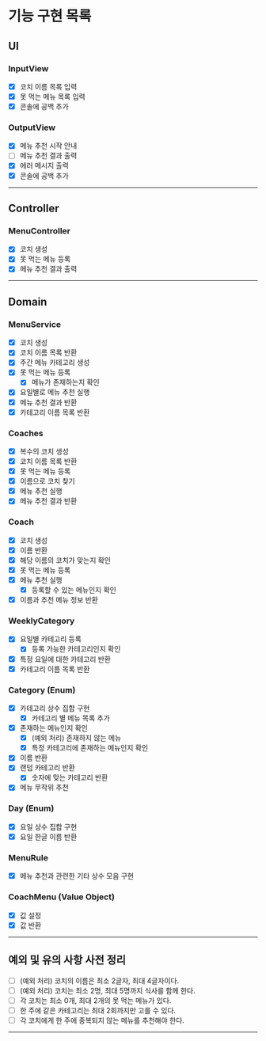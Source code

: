 # 기능 구현 목록

## UI
### InputView
- [x] 코치 이름 목록 입력
- [x] 못 먹는 메뉴 목록 입력
- [x] 콘솔에 공백 추가

### OutputView
- [x] 메뉴 추천 시작 안내
- [ ] 메뉴 추천 결과 출력
- [x] 에러 메시지 출력
- [x] 콘솔에 공백 추가
---

## Controller
### MenuController
- [x] 코치 생성
- [x] 못 먹는 메뉴 등록
- [x] 메뉴 추천 결과 출력
---

## Domain
### MenuService
- [x] 코치 생성
- [x] 코치 이름 목록 반환
- [x] 주간 메뉴 카테고리 생성
- [x] 못 먹는 메뉴 등록
  - [x] 메뉴가 존재하는지 확인
- [x] 요일별로 메뉴 추천 실행
- [x] 메뉴 추천 결과 반환
- [x] 카테고리 이름 목록 반환

### Coaches
- [x] 복수의 코치 생성
- [x] 코치 이름 목록 반환
- [x] 못 먹는 메뉴 등록
- [x] 이름으로 코치 찾기
- [x] 메뉴 추천 실행
- [x] 메뉴 추천 결과 반환

### Coach
- [x] 코치 생성
- [x] 이름 반환
- [x] 해당 이름의 코치가 맞는지 확인
- [x] 못 먹는 메뉴 등록
- [x] 메뉴 추천 실행
  - [x] 등록할 수 있는 메뉴인지 확인
- [x] 이름과 추천 메뉴 정보 반환

### WeeklyCategory
- [x] 요일별 카테고리 등록
  - [x] 등록 가능한 카테고리인지 확인
- [x] 특정 요일에 대한 카테고리 반환
- [x] 카테고리 이름 목록 반환

### Category (Enum)
- [x] 카테고리 상수 집합 구현
  - [x] 카테고리 별 메뉴 목록 추가
- [x] 존재하는 메뉴인지 확인
  - [x] (예외 처리) 존재하지 않는 메뉴
  - [x] 특정 카테고리에 존재하는 메뉴인지 확인
- [x] 이름 반환
- [x] 랜덤 카테고리 반환
  - [x] 숫자에 맞는 카테고리 반환
- [x] 메뉴 무작위 추천

### Day (Enum)
- [x] 요일 상수 집합 구현
- [x] 요일 한글 이름 반환

### MenuRule
- [x] 메뉴 추천과 관련한 기타 상수 모음 구현

### CoachMenu (Value Object)
- [x] 값 설정
- [x] 값 반환
---

## 예외 및 유의 사항 사전 정리
- [ ] (예외 처리) 코치의 이름은 최소 2글자, 최대 4글자이다.
- [ ] (예외 처리) 코치는 최소 2명, 최대 5명까지 식사를 함께 한다.
- [ ] 각 코치는 최소 0개, 최대 2개의 못 먹는 메뉴가 있다.
- [ ] 한 주에 같은 카테고리는 최대 2회까지만 고를 수 있다.
- [ ] 각 코치에게 한 주에 중복되지 않는 메뉴를 추천해야 한다.
---